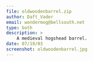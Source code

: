 ```yaml
---
file: oldwoodenbarrel.zip
author: Daft_Vader
email: wondermog@bellsouth.net
type: both
description: >
    A medieval hogshead barrel.
date: 07/19/03
screenshot: oldwoodenbarrel.jpg
---
```

